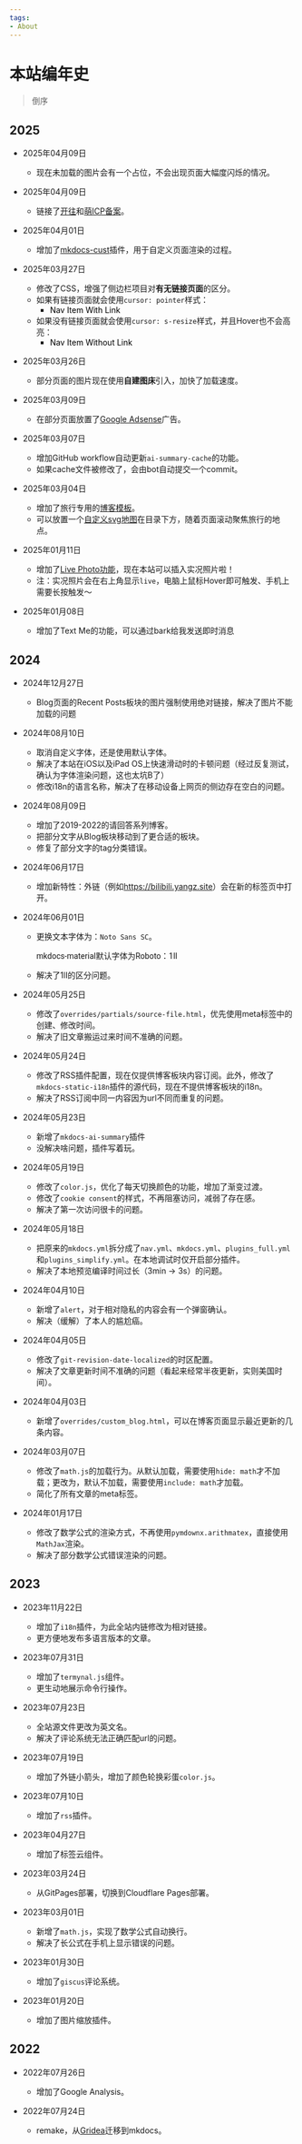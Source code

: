 ```yaml
---
tags:
- About
---
```


# 本站编年史

> 倒序

## 2025

- 2025年04月09日
    - 现在未加载的图片会有一个占位，不会出现页面大幅度闪烁的情况。
- 2025年04月09日
    - 链接了[开往](https://www.travellings.cn/go.html)和[萌ICP备案](https://icp.gov.moe/?keyword=20251021)。
- 2025年04月01日
    - 增加了[mkdocs-cust](https://github.com/AIboy996/mkdocs-cust)插件，用于自定义页面渲染的过程。
- 2025年03月27日
    - 修改了CSS，增强了侧边栏项目对**有无链接页面**的区分。
    - 如果有链接页面就会使用`cursor: pointer`样式：
        - <a style="cursor: pointer; color: black;" onmouseover="this.style.color='#ff9100';" onmouseout="this.style.color='black';">Nav Item With Link</a>
    - 如果没有链接页面就会使用`cursor: s-resize`样式，并且Hover也不会高亮：
        - <a style="cursor: s-resize; color: black;">Nav Item Without Link</a>
- 2025年03月26日
    - 部分页面的图片现在使用**自建图床**引入，加快了加载速度。
- 2025年03月09日
    - 在部分页面放置了[Google Adsense](https://adsense.google.com/start/)广告。
- 2025年03月07日
    - 增加GitHub workflow自动更新`ai-summary-cache`的功能。
    - 如果cache文件被修改了，会由bot自动提交一个commit。
- 2025年03月04日
    - 增加了旅行专用的[博客模板](/Blog/2025/travel_to_japan2/)。
    - 可以放置一个[自定义svg地图](https://simplemaps.com/custom/country)在目录下方，随着页面滚动聚焦旅行的地点。
- 2025年01月11日
    - 增加了[Live Photo功能](https://github.com/DavidAnson/live-photo-web)，现在本站可以插入实况照片啦！
    - 注：实况照片会在右上角显示`live`，电脑上鼠标Hover即可触发、手机上需要长按触发～

- 2025年01月08日
    - 增加了Text Me的功能，可以通过bark给我发送即时消息

## 2024

- 2024年12月27日
    - Blog页面的Recent Posts板块的图片强制使用绝对链接，解决了图片不能加载的问题

- 2024年08月10日
    - 取消自定义字体，还是使用默认字体。
    - 解决了本站在iOS以及iPad OS上快速滑动时的卡顿问题（经过反复测试，确认为字体渲染问题，这也太坑B了）
    - 修改i18n的语言名称，解决了在移动设备上网页的侧边存在空白的问题。

- 2024年08月09日
    - 增加了2019-2022的请回答系列博客。
    - 把部分文字从Blog板块移动到了更合适的板块。
    - 修复了部分文字的tag分类错误。

- 2024年06月17日
    - 增加新特性：外链（例如<https://bilibili.yangz.site>）会在新的标签页中打开。

- 2024年06月01日
    - 更换文本字体为：`Noto Sans SC`。<p style="font-family:Roboto">mkdocs-material默认字体为Roboto：1lI</p>
    - 解决了1lI的区分问题。

- 2024年05月25日
    - 修改了`overrides/partials/source-file.html`，优先使用meta标签中的创建、修改时间。
    - 解决了旧文章搬运过来时间不准确的问题。

- 2024年05月24日
    - 修改了RSS插件配置，现在仅提供博客板块内容订阅。此外，修改了`mkdocs-static-i18n`插件的源代码，现在不提供博客板块的i18n。
    - 解决了RSS订阅中同一内容因为url不同而重复的问题。

- 2024年05月23日
    - 新增了`mkdocs-ai-summary`插件
    - 没解决啥问题，插件写着玩。

- 2024年05月19日
    - 修改了`color.js`，优化了每天切换颜色的功能，增加了渐变过渡。
    - 修改了`cookie consent`的样式，不再阻塞访问，减弱了存在感。
    - 解决了第一次访问很卡的问题。

- 2024年05月18日
    - 把原来的`mkdocs.yml`拆分成了`nav.yml`、`mkdocs.yml`、`plugins_full.yml`和`plugins_simplify.yml`。在本地调试时仅开启部分插件。
    - 解决了本地预览编译时间过长（3min -> 3s）的问题。

- 2024年04月10日
    - 新增了`alert`，对于相对隐私的内容会有一个弹窗确认。
    - 解决（缓解）了本人的尴尬癌。

- 2024年04月05日
    - 修改了`git-revision-date-localized`的时区配置。
    - 解决了文章更新时间不准确的问题（看起来经常半夜更新，实则美国时间）。

- 2024年04月03日
    - 新增了`overrides/custom_blog.html`，可以在博客页面显示最近更新的几条内容。

- 2024年03月07日
    - 修改了`math.js`的加载行为。从默认加载，需要使用`hide: math`才不加载；更改为，默认不加载，需要使用`include: math`才加载。
    - 简化了所有文章的meta标签。

- 2024年01月17日
    - 修改了数学公式的渲染方式，不再使用`pymdownx.arithmatex`，直接使用`MathJax`渲染。
    - 解决了部分数学公式错误渲染的问题。

## 2023

- 2023年11月22日
    - 增加了`i18n`插件，为此全站内链修改为相对链接。
    - 更方便地发布多语言版本的文章。

- 2023年07月31日
    - 增加了`termynal.js`组件。
    - 更生动地展示命令行操作。

- 2023年07月23日
    - 全站源文件更改为英文名。
    - 解决了评论系统无法正确匹配url的问题。

- 2023年07月19日
    - 增加了外链小箭头，增加了颜色轮换彩蛋`color.js`。

- 2023年07月10日
    - 增加了`rss`插件。

- 2023年04月27日
    - 增加了标签云组件。

- 2023年03月24日
    - 从GitPages部署，切换到Cloudflare Pages部署。

- 2023年03月01日
    - 新增了`math.js`，实现了数学公式自动换行。
    - 解决了长公式在手机上显示错误的问题。

- 2023年01月30日
    - 增加了`giscus`评论系统。

- 2023年01月20日
    - 增加了图片缩放插件。

## 2022

- 2022年07月26日
    - 增加了Google Analysis。

- 2022年07月24日
    - remake，从[Gridea](https://gridea.dev/)迁移到mkdocs。
